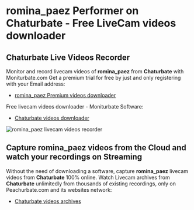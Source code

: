 # romina_paez Performer on Chaturbate - Free LiveCam videos downloader

## Chaturbate Live Videos Recorder

Monitor and record livecam videos of **romina_paez** from **Chaturbate** with Moniturbate.com
Get a premium trial for free by just and only registering with your Email address:
* [romina_paez Premium videos downloader](https://moniturbate.com/request-demo-licence-key.html)

Free livecam videos downloader - Moniturbate Software:
* [Chaturbate videos downloader](https://moniturbate.com/moniturbate-download-software.html)

![romina_paez livecam videos recorder](https://peachurnet.com/templates/moniturbate-software.png)


## Capture romina_paez videos from the Cloud and watch your recordings on Streaming

Without the need of downloading a software, capture **romina_paez** livecam videos from **Chaturbate** 100% online.
Watch Livecam archives from **Chaturbate** unlimitedly from thousands of existing recordings, only on Peachurbate.com and its websites network:
* [Chaturbate videos archives](https://peachurnet.com/)